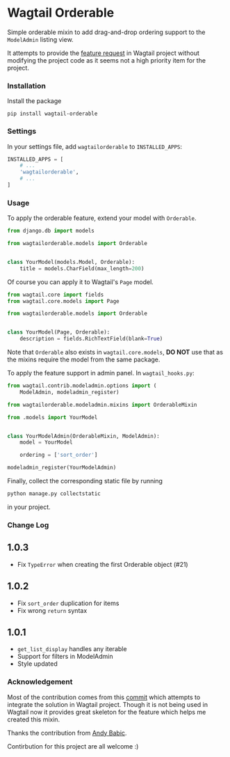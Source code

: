 # Wagtail Orderable

Simple orderable mixin to add drag-and-drop ordering support to the `ModelAdmin` listing view.

It attempts to provide the [feature request](https://github.com/wagtail/wagtail/issues/2941) in Wagtail project without modifying the project code as it seems not a high priority item for the project.

### Installation

Install the package
```
pip install wagtail-orderable
```

### Settings
In your settings file, add `wagtailorderable` to `INSTALLED_APPS`:
```python
INSTALLED_APPS = [
    # ...
    'wagtailorderable',
    # ...
]
```

### Usage

To apply the orderable feature, extend your model with `Orderable`.
```python
from django.db import models

from wagtailorderable.models import Orderable


class YourModel(models.Model, Orderable):
    title = models.CharField(max_length=200)
```

Of course you can apply it to Wagtail's `Page` model.
```python
from wagtail.core import fields
from wagtail.core.models import Page

from wagtailorderable.models import Orderable


class YourModel(Page, Orderable):
    description = fields.RichTextField(blank=True)
```

Note that `Orderable` also exists in `wagtail.core.models`, **DO NOT** use that as the mixins require the model from the same package.

To apply the feature support in admin panel. In `wagtail_hooks.py`:
```python
from wagtail.contrib.modeladmin.options import (
    ModelAdmin, modeladmin_register)

from wagtailorderable.modeladmin.mixins import OrderableMixin

from .models import YourModel


class YourModelAdmin(OrderableMixin, ModelAdmin):
    model = YourModel

    ordering = ['sort_order']

modeladmin_register(YourModelAdmin)
```

Finally, collect the corresponding static file by running
```python
python manage.py collectstatic
```
in your project.

### Change Log
1.0.3
---
- Fix `TypeError` when creating the first Orderable object (#21)

1.0.2
---
- Fix `sort_order` duplication for items
- Fix wrong `return` syntax

1.0.1
---
- `get_list_display` handles any iterable
- Support for filters in ModelAdmin
- Style updated

### Acknowledgement
Most of the contribution comes from this [commit](https://github.com/rkhleics/wagtail/commit/08df07689af1096ce4a6fa96325dbfb7fab9240d) which attempts to integrate the solution in Wagtail project. Though it is not being used in Wagtail now it provides great skeleton for the feature which helps me created this mixin.

Thanks the contribution from [Andy Babic](https://github.com/ababic).

Contirbution for this project are all welcome :)
